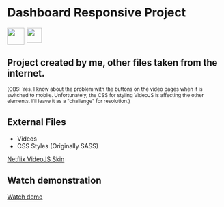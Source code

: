 <h1>Dashboard Responsive Project</h1>
<div style="display: flex; justify-content: justify-center; gap: 6px;">
    <a href="https://tailwindcss.com/" target="_blank">
        <img style="width: 40px;" src="https://iconape.com/wp-content/files/an/351546/png/tailwind-css-logo.png">
    </a>
    <a href="https://developer.mozilla.org/pt-BR/docs/Web/HTML" target="_blank">
        <img style="width: 35px;" src="https://th.bing.com/th/id/R.5d6cd40c005b34535bc97755c8e54d24?rik=Mzx6XZR99i8n5Q&pid=ImgRaw&r=0">
    </a>
</div>
<h2>Project created by me, other files taken from the internet.</h2>

<small>(OBS: Yes, I know about the problem with the buttons on the video pages when it is switched to mobile.
Unfortunately, the CSS for styling VideoJS is affecting the other elements.
I'll leave it as a "challenge" for resolution.)</small>

<div>
    <h2>External Files</h2>
    <ul>
        <li>Videos</li>
        <li>CSS Styles (Originally SASS)</li>
    </ul>
</div>

<a href="https://codepen.io/benjipott/pen/JELELN" target="_blank">Netflix VideoJS Skin</a>

<h2>Watch demonstration</h2>
<a href="https://jorgylemos.github.io/responsive_dashboard_tw/" target="_blank">Watch demo</a>
